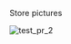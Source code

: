 Store pictures

![test_pr_2](https://github.com/non-knife/whale-starry/blob/test_team_0%5D-testing-for-pr/stl/test_team/unit/img/test_pr_2.png)

